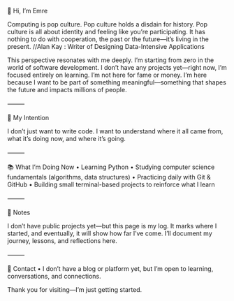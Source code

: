 👋 Hi, I’m Emre

Computing is pop culture. Pop culture holds a disdain for history. Pop culture is all about identity and feeling like you’re participating. It has nothing to do with cooperation, the past or the future—it’s living in the present.
//Alan Kay : Writer of Designing Data-Intensive Applications

This perspective resonates with me deeply. I’m starting from zero in the world of software development. I don’t have any projects yet—right now, I’m focused entirely on learning. I’m not here for fame or money. I’m here because I want to be part of something meaningful—something that shapes the future and impacts millions of people.

⸻

🎯 My Intention

I don’t just want to write code. I want to understand where it all came from, what it’s doing now, and where it’s going.

⸻

📚 What I’m Doing Now
	•	Learning Python
	•	Studying computer science fundamentals (algorithms, data structures)
	•	Practicing daily with Git & GitHub
	•	Building small terminal-based projects to reinforce what I learn

⸻

🧭 Notes

I don’t have public projects yet—but this page is my log. It marks where I started, and eventually, it will show how far I’ve come. I’ll document my journey, lessons, and reflections here.

⸻

💬 Contact
	•	I don’t have a blog or platform yet, but I’m open to learning, conversations, and connections.

Thank you for visiting—I’m just getting started.
